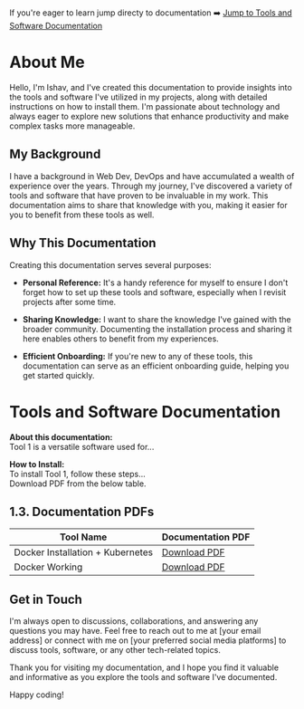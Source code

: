 If you're eager to learn jump directy to documentation ➡️
[Jump to Tools and Software Documentation](#tools-and-software-documentation)  

# About Me

Hello, I'm Ishav, and I've created this documentation to provide insights into the tools and software I've utilized in my projects, along with detailed instructions on how to install them. I'm passionate about technology and always eager to explore new solutions that enhance productivity and make complex tasks more manageable.

## My Background

I have a background in Web Dev, DevOps and have accumulated a wealth of experience over the years. Through my journey, I've discovered a variety of tools and software that have proven to be invaluable in my work. This documentation aims to share that knowledge with you, making it easier for you to benefit from these tools as well.

## Why This Documentation

Creating this documentation serves several purposes:

- **Personal Reference:** It's a handy reference for myself to ensure I don't forget how to set up these tools and software, especially when I revisit projects after some time.

- **Sharing Knowledge:** I want to share the knowledge I've gained with the broader community. Documenting the installation process and sharing it here enables others to benefit from my experiences.

- **Efficient Onboarding:** If you're new to any of these tools, this documentation can serve as an efficient onboarding guide, helping you get started quickly.

# Tools and Software Documentation

**About this documentation:** <br>
Tool 1 is a versatile software used for...

**How to Install:** <br>
To install Tool 1, follow these steps... <br>
Download PDF from the below table.

## 1.3. Documentation PDFs

| Tool Name  | Documentation PDF |
| ---------  | ----------------- |
| Docker Installation + Kubernetes| [Download PDF]([link_to_tool1.pdf](https://drive.google.com/file/d/1zAXxdqXTcqo-aFHnCYO413CLofWeVimS/view?usp=sharing)) |
| Docker Working    | [Download PDF]([link_to_tool2.pdf](https://drive.google.com/file/d/1Z5jkrV2nwg1SmgFWH_7jL9-oHABKQoYL/view?usp=sharing)) |

## Get in Touch

I'm always open to discussions, collaborations, and answering any questions you may have. Feel free to reach out to me at [your email address] or connect with me on [your preferred social media platforms] to discuss tools, software, or any other tech-related topics.

Thank you for visiting my documentation, and I hope you find it valuable and informative as you explore the tools and software I've documented.

Happy coding!
